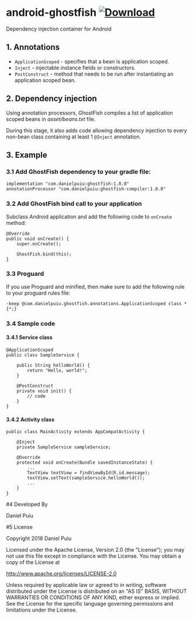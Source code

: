 # android-ghostfish [ ![Download](https://api.bintray.com/packages/daanipuui/android/android-ghostfish/images/download.svg) ](https://bintray.com/daanipuui/android/android-ghostfish/_latestVersion)
Dependency injection container for Android

## 1. Annotations

- `ApplicationScoped` - specifies that a bean is application scoped.
- `Inject` - injectable instance fields or constructors.
- `PostConstruct` - method that needs to be run after instantiating an application scoped bean.

## 2. Dependency injection

Using annotation processors, GhostFish compiles a list of application scoped beans in *asset/beans.txt* file.

During this stage, it also adds code allowing dependency injection to every non-bean class containing at least 1 `@Inject` annotation.

## 3. Example

### 3.1 Add GhostFish dependency to your gradle file:

```
implementation "com.danielpuiu:ghostfish:1.0.0"
annotationProcessor "com.danielpuiu:ghostfish-compiler:1.0.0"
```

### 3.2 Add GhostFish bind call to your application

Subclass Android application and add the following code to `onCreate` method:

```
@Override
public void onCreate() {
    super.onCreate();

    GhostFish.bind(this);
}
```

### 3.3 Proguard

If you use Proguard and minified, then make sure to add the following rule to your proguard rules file:

```
-keep @com.danielpuiu.ghostfish.annotations.ApplicationScoped class * {*;}
```

### 3.4 Sample code

#### 3.4.1 Service class

```
@ApplicationScoped
public class SampleService {

    public String helloWorld() {
        return "Hello, world!";
    }

    @PostConstruct
    private void init() {
        // code
    }
}
```

#### 3.4.2 Activity class

```
public class MainActivity extends AppCompatActivity {

    @Inject
    private SampleService sampleService;
    
    @Override
    protected void onCreate(Bundle savedInstanceState) {
        ...
        TextView textView = findViewById(R.id.message);
        textView.setText(sampleService.helloWorld());
        ...
    }
}
```

#4 Developed By

Daniel Puiu

#5 License

Copyright 2018 Daniel Puiu

Licensed under the Apache License, Version 2.0 (the "License");
you may not use this file except in compliance with the License.
You may obtain a copy of the License at

   http://www.apache.org/licenses/LICENSE-2.0

Unless required by applicable law or agreed to in writing, software
distributed under the License is distributed on an "AS IS" BASIS,
WITHOUT WARRANTIES OR CONDITIONS OF ANY KIND, either express or implied.
See the License for the specific language governing permissions and
limitations under the License.
